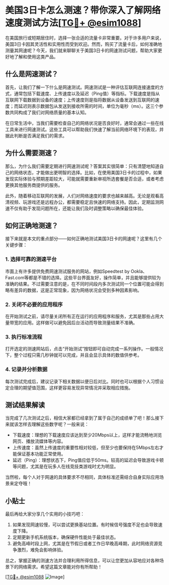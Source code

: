 # 美国3日卡怎么测速？带你深入了解网络速度测试方法[[TG💪+ @esim1088](https://t.me/s/esim1088)]

在美国旅行或短期居住时，选择一张合适的流量卡非常重要。对于许多用户来说，美国3日卡因其灵活性和实用性而受到欢迎。然而，购买了流量卡后，如何准确地测量其网速呢？今天，我们就来聊聊关于美国3日卡的网速测试问题，帮助大家更好地了解和使用这类产品。

## 什么是网速测试？

首先，让我们了解一下什么是网速测试。网速测试是一种评估互联网连接速度的方式，通常包括下载速度、上传速度以及延迟（Ping值）等指标。下载速度是指从互联网下载数据到设备的速度；上传速度则是指将数据从设备发送到互联网的速度；而延迟则表示数据包从发送到接收所需的时间，单位为毫秒（ms）。这三个参数共同构成了我们对网络质量的基本认知。

在日常生活中，当我们需要检查自己的网络状况是否良好时，通常会通过一些在线工具来进行网速测试。这些工具可以帮助我们快速了解当前网络环境下的表现，并据此判断是否满足我们的需求。

## 为什么需要测速？

那么，为什么我们需要定期进行网速测试呢？答案其实很简单：只有清楚地知道自己的网络状态，才能做出更明智的选择。比如，在使用美国3日卡的过程中，如果发现实际体验与预期差距较大，可能就需要重新审视所选套餐是否合适，或者考虑更换其他服务商提供的服务。

此外，随着移动互联网的发展，人们对网络速度的要求也越来越高。无论是观看高清视频、玩游戏还是远程办公，都需要稳定且快速的网络支持。因此，定期监测网速不仅有助于发现问题所在，还能让我们及时调整策略以确保最佳体验。

## 如何正确地测速？

接下来就是本文的重点部分——如何正确地测试美国3日卡的网速呢？这里有几个关键步骤：

### 1. 选择可靠的测速平台

市面上有许多提供免费网速测试服务的网站，例如Speedtest by Ookla、Fast.com等都是不错的选择。这些平台界面友好，操作简单，并且能够提供较为准确的结果。不过需要注意的是，在不同时间段内多次测试同一个位置可能会得到略有差异的数据，这是正常现象，因为网络状况会受到多种因素影响。

### 2. 关闭不必要的应用程序

在开始测试之前，请尽量关闭所有正在运行的应用程序和服务，尤其是那些占用大量带宽的应用。这样做可以避免因后台活动而导致测量结果不准确。

### 3. 执行标准流程

打开选定的测速网站后，点击“开始测试”按钮即可自动完成一系列操作。一般情况下，整个过程只需几秒钟就可以完成，并且会显示具体的数值供参考。

### 4. 记录并分析数据

每次测试完成后，建议记录下相关数据以便日后对比。同时也可以根据个人习惯设定合理的期望值范围，这样更容易发现异常情况并采取相应措施。

## 测试结果解读

当完成了几次测试之后，相信大家都已经拿到了属于自己的成绩单了吧！那么接下来就该怎样去理解这些数字呢？一般来说：

- 下载速度：理想的下载速度应该达到至少20Mbps以上，这样才能流畅地浏览网页、播放流媒体等内容。
- 上传速度：虽然上传速度的重要性相对较低，但至少也要保持在5Mbps左右才能保证基本功能正常使用。
- 延迟（Ping）：理想状态下，Ping值应低于50ms。较高的延迟会导致游戏卡顿等问题，尤其是在玩多人在线竞技类游戏时尤为明显。

当然啦，每个人对于网速的具体要求不尽相同，具体标准还需结合自身实际应用场景来定夺哦！

## 小贴士

最后再给大家分享几个实用的小技巧吧：

1. 如果发现网速较慢，可以尝试更换基站位置。有时候信号强度不足也会导致速度下降。
2. 定期更新手机系统版本，确保硬件性能处于最佳状态。
3. 避免高峰时段上网，尤其是在节假日或者工作日早晚高峰期，此时网络资源竞争激烈，难免会影响体验。

总之，掌握正确的测速方法并合理利用所得信息，可以让您更加从容地应对各种场景下的网络需求。希望这篇文章能对你有所帮助！

[[TG💪+ @esim1088](https://t.me/s/esim1088) ![Image](https://i.postimg.cc/4NQfJmqS/Snipaste-2025-05-13-00-14-12.png)]